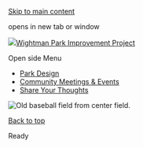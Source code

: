 [Skip to main content](https://www.pittsburghpa.gov/City-Government/City-Council/Districts/Erika-Strassburger-District-8/Wightman-Park-Improvement-Project/Wightman-Park-Homepage-Slider/Slide-3#main-content)

opens in new tab or window

[![](https://www.pittsburghpa.gov/files/ocwebsite/f1eacc7f-f25b-4556-b5ae-24e3d5a59c99/logo.png?w=364)Wightman Park Improvement Project](https://www.pittsburghpa.gov/City-Government/City-Council/Districts/Erika-Strassburger-District-8/Wightman-Park-Improvement-Project)

Open side Menu

- [Park Design](https://www.pittsburghpa.gov/City-Government/City-Council/Districts/Erika-Strassburger-District-8/Wightman-Park-Improvement-Project/Park-Design)
- [Community Meetings & Events](https://www.pittsburghpa.gov/City-Government/City-Council/Districts/Erika-Strassburger-District-8/Wightman-Park-Improvement-Project/Community-Meetings-Events)
- [Share Your Thoughts](https://www.pittsburghpa.gov/City-Government/City-Council/Districts/Erika-Strassburger-District-8/Wightman-Park-Improvement-Project/Share-Your-Thoughts)

![Old baseball field from center field.](https://www.pittsburghpa.gov/files/assets/city/v/2/city-council/images/d8/homepage-slider/6.jpg)

[Back to top](https://www.pittsburghpa.gov/City-Government/City-Council/Districts/Erika-Strassburger-District-8/Wightman-Park-Improvement-Project/Wightman-Park-Homepage-Slider/Slide-3#body-top)

Ready
